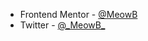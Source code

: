 
- Frontend Mentor - [@MeowB](https://www.frontendmentor.io/profile/MeowB)
- Twitter - [@\_MeowB\_](https://twitter.com/_MeowB_)